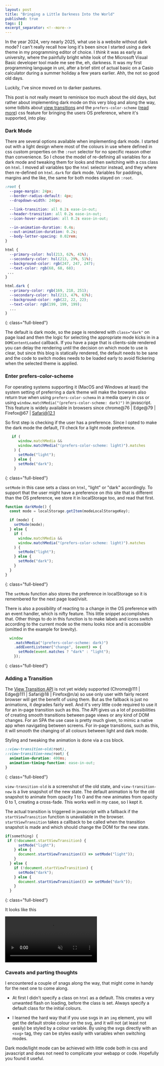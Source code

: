 ```yaml
---
layout: post
title: "Bringing a Little Darkness Into the World"
published: true
tags: []
excerpt_separator: <!--more-->
---
```


In the year 2024, very nearly 2025, what use is a website without dark mode? I can't really recall how long it's been since I started using a dark theme in my programming editor of choice. I _think_ it was as early as university, where the painfully bright white look of the Microsoft Visual Basic developer tool made me see the, eh, darkness. It was my first programming language in uni, after a brief stint of actual basic on a Casio calculator during a summer holiday a few years earlier. Ahh, the not so good old days. 

Luckily, I've since moved on to darker pastures.

This post is not really meant to reminisce too much about the old days, but rather about implementing dark mode on this very blog and along the way, some tidbits about [view transitions](https://developer.mozilla.org/en-US/docs/Web/API/View_Transitions_API) and the `prefers-color-scheme` ([read more](https://developer.mozilla.org/en-US/docs/Web/CSS/@media/prefers-color-scheme)) css feature for bringing the users OS preference, where it's supported, into play. 
<!--more-->

<h3><a name="darkmode">Dark Mode</a></h3>

There are several options available when implementing dark mode. I started out with a light design where most of the colours in use where defined in css custom properties on the `:root` selector for no specific reason other than convenience. So I chose the model of re-defining all variables for a dark mode and tweaking them for looks and then switching with a css class on `html`. I moved all variables tpo the `html` selector instead, and they where then re-defined on `html.dark` for dark mode. Variables for paddings, margins and the like, the same for both modes stayed on `:root`. 

```css
:root {
  --page-margin: 24px;
  --border-radius-default: 4px;
  --dropdown-width: 240px;

  --link-transition: all 0.2s ease-in-out;
  --header-transition: all 0.2s ease-in-out;
  --icon-hover-animation: all 0.2s ease-in-out;

  --in-animation-duration: 0.4s;
  --out-animation-duration: 0.2s;
  --body-letter-spacing: 0.02rem;
}

html {
  --primary-color: hsl(213, 62%, 41%);
  --secondary-color: hsl(213, 29%, 51%);
  --background-color: rgb(247, 247, 247);
  --text-color: rgb(68, 68, 68);
 ...
}

html.dark {
  --primary-color: rgb(169, 218, 251);
  --secondary-color: hsl(213, 47%, 63%);
  --background-color: rgb(22, 22, 22);
  --text-color: rgb(199, 199, 199);
  ...
}
```
{: class="full-bleed"}

The default is dark mode, so the page is rendered with `class="dark"` on page load and then the logic for selecting the appropriate mode kicks in in a `DOMContentLoaded` callback. If you have a page that is clients-side rendered you can delay the rendering until the decision on which mode to use is clear, but since this blog is statically rendered, the default needs to be sane and the code to switch modes needs to be loaded early to avoid flickering when the selected theme is applied.

<h3><a name="prefers">Enter prefers-color-scheme</a></h3>

For operating systems supporting it (MacOS and Windows at least) the system setting of preferring a dark theme will make the browsers also return true when using `prefers-color-schema` in a media query in css or using `window.matchMedia("(prefers-color-scheme: dark)")` in javascript. This feature is widely available in browsers since chrome@76 \| Edge@79 \| Firefox@67 \| Safari@12.1

So first step is checking if the user has a preference. Since I opted to make the dark mode the default, I'll check for a light mode preference. 

```javascript
   if (
      window.matchMedia &&
      window.matchMedia("(prefers-color-scheme: light)").matches
    ) {
      setMode("light");
    } else {
      setMode("dark");
    }
```
{: class="full-bleed"}

`setMode` in this case sets a class on `html`, "light" or "dark" accordingly. To support that the user might have a preference on _this_ site that is different than the OS preference, we store it in localStorage too, and read that first. 


```javascript
function darkMode() {
  const mode = localStorage.getItem(modeLocalStorageKey);

  if (mode) {
    setMode(mode);
  } else {
    if (
      window.matchMedia &&
      window.matchMedia("(prefers-color-scheme: light)").matches
    ) {
      setMode("light");
    } else {
      setMode("dark");
    }
  }
}
```
{: class="full-bleed"}

The `setMode` function also stores the preference in localStorage so it is remembered for the next page load/visit. 

There is also a possibility of reacting to a change in the OS preference with an event handler, which is nifty feature. This little snippet accomplishes that. Other things to do in this function is to make labels and icons switch according to the current mode so the menu looks nice and is accessible (omitted in the example for brevity).

```javascript
  window
    .matchMedia("(prefers-color-scheme: dark)")
    .addEventListener("change", (event) => {
      setMode(event.matches ? "dark" : "light");
    });
```
{: class="full-bleed"}

<h3><a name="viewtrans">Adding a Transition</a></h3>

The [View Transition API](https://developer.mozilla.org/en-US/docs/Web/API/View_Transitions_API) is not yet widely supported (Chrome@111 \| Edge@111 \| Safari@18 \| Firefox@n/a) so use only user with fairly recent browser will get the benefit of using them. But as the fallback is just no animations, it degrades fairly well. And it's very little code required to use it for an in-page transition such as this. The API gives us a lot of possibilities of creating smooth transitions between page views or any kind of DOM changes. For an SPA the use case is pretty much given, to mimic a native app when navigating between screens. For in-page transitions, such as this, it will smooth the changing of all colours between light and dark mode. 

Styling and tweaking the animation is done via a css block. 

```css
::view-transition-old(root),
::view-transition-new(root) {
  animation-duration: 400ms;
  animation-timing-function: ease-in-out;
}
```
{: class="full-bleed"}

`view-transition-old` is a screenshot of the old state, and `view-transition-new` is a live snapshot of the new state. The default animation is for the old snapshot to animate from opacity 1 to 0 and the new animates from opacity 0 to 1, creating a cross-fade. This works well in my case, so I kept it. 

The actual transition is triggered in javascript with a fallback if the `startViewTransition` function is unavailable in the browser. `startViewTransition` takes a callback to be called when the transition snapshot is made and which should change the DOM for the new state. 

```javascript
if(something) {
 if (!document.startViewTransition) {
      setMode("light");
    } else {
      document.startViewTransition(() => setMode("light"));
    }
  } else {
    if (!document.startViewTransition) {
      setMode("dark");
    } else {
      document.startViewTransition(() => setMode("dark"));
    }
  }

```
{: class="full-bleed"}

It looks like this

<video class="full-bleed" src="/assets/media/darkness.mov" autoplay loop muted></video>

<h3><a name="caveat">Caveats and parting thoughts</a></h3>

I encountered a couple of snags along the way, that might come in handy for the next one to come along. 

* At first I didn't specify a class on `html` as a default. This creates a very unwanted flash on loading, before the class is set. Always specify a default class for the initial colours. 

* I learned the hard way that if you use svgs in an `img` element, you will get the default stroke colour on the svg, and it will not (at least not easily) be styled by a colour variable. By using the svgs directly with an `<svg>` tag, they can be styles easily with variables when switching modes. 

Dark mode/light mode can be achieved with little code both in css and javascript and does not need to complicate your webapp or code. Hopefully you found it useful. 